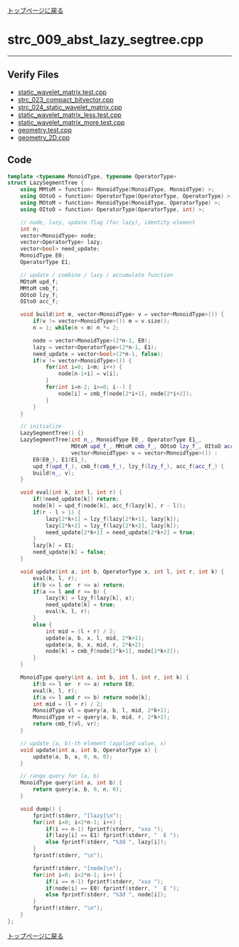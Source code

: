 [トップページに戻る](../index.html)

# strc\_009\_abst\_lazy\_segtree.cpp
---

## Verify Files
* [static\_wavelet\_matrix.test.cpp](../verified/static_wavelet_matrix.test.cpp)
* [strc\_023\_compact\_bitvector.cpp](../verified/strc_023_compact_bitvector.cpp)
* [strc\_024\_static\_wavelet\_matrix.cpp](../verified/strc_024_static_wavelet_matrix.cpp)
* [static\_wavelet\_matrix\_less.test.cpp](../verified/static_wavelet_matrix_less.test.cpp)
* [static\_wavelet\_matrix\_more.test.cpp](../verified/static_wavelet_matrix_more.test.cpp)
* [geometry.test.cpp](../verified/geometry.test.cpp)
* [geometry\_2D.cpp](../verified/geometry_2D.cpp)

## Code

```cpp
template <typename MonoidType, typename OperatorType>
struct LazySegmentTree {
    using MMtoM = function< MonoidType(MonoidType, MonoidType) >;
    using OOtoO = function< OperatorType(OperatorType, OperatorType) >;
    using MOtoM = function< MonoidType(MonoidType, OperatorType) >;
    using OItoO = function< OperatorType(OperatorType, int) >;

    // node, lazy, update flag (for lazy), identity element
    int n;
    vector<MonoidType> node;
    vector<OperatorType> lazy;
    vector<bool> need_update;
    MonoidType E0;
    OperatorType E1;

    // update / combine / lazy / accumulate function
    MOtoM upd_f;
    MMtoM cmb_f;
    OOtoO lzy_f;
    OItoO acc_f;

    void build(int m, vector<MonoidType> v = vector<MonoidType>()) {
        if(v != vector<MonoidType>()) m = v.size();
        n = 1; while(n < m) n *= 2;

        node = vector<MonoidType>(2*n-1, E0);
        lazy = vector<OperatorType>(2*n-1, E1);
        need_update = vector<bool>(2*n-1, false);
        if(v != vector<MonoidType>()) {
            for(int i=0; i<m; i++) {
                node[n-1+i] = v[i];
            }
            for(int i=n-2; i>=0; i--) {
                node[i] = cmb_f(node[2*i+1], node[2*i+2]);
            }
        }
    }

    // initialize
    LazySegmentTree() {}
    LazySegmentTree(int n_, MonoidType E0_, OperatorType E1_,
                    MOtoM upd_f_, MMtoM cmb_f_, OOtoO lzy_f_, OItoO acc_f_,
                    vector<MonoidType> v = vector<MonoidType>()) :
        E0(E0_), E1(E1_),
        upd_f(upd_f_), cmb_f(cmb_f_), lzy_f(lzy_f_), acc_f(acc_f_) {
        build(n_, v);
    }

    void eval(int k, int l, int r) {
        if(!need_update[k]) return;
        node[k] = upd_f(node[k], acc_f(lazy[k], r - l));
        if(r - l > 1) {
            lazy[2*k+1] = lzy_f(lazy[2*k+1], lazy[k]);
            lazy[2*k+2] = lzy_f(lazy[2*k+2], lazy[k]);
            need_update[2*k+1] = need_update[2*k+2] = true;
        }
        lazy[k] = E1;
        need_update[k] = false;
    }

    void update(int a, int b, OperatorType x, int l, int r, int k) {
        eval(k, l, r);
        if(b <= l or  r <= a) return;
        if(a <= l and r <= b) {
            lazy[k] = lzy_f(lazy[k], x);
            need_update[k] = true;
            eval(k, l, r);
        }
        else {
            int mid = (l + r) / 2;
            update(a, b, x, l, mid, 2*k+1);
            update(a, b, x, mid, r, 2*k+2);
            node[k] = cmb_f(node[2*k+1], node[2*k+2]);
        }
    }

    MonoidType query(int a, int b, int l, int r, int k) {
        if(b <= l or  r <= a) return E0;
        eval(k, l, r);
        if(a <= l and r <= b) return node[k];
        int mid = (l + r) / 2;
        MonoidType vl = query(a, b, l, mid, 2*k+1);
        MonoidType vr = query(a, b, mid, r, 2*k+2);
        return cmb_f(vl, vr);
    }

    // update [a, b)-th element (applied value, x)
    void update(int a, int b, OperatorType x) {
        update(a, b, x, 0, n, 0);
    }

    // range query for [a, b)
    MonoidType query(int a, int b) {
        return query(a, b, 0, n, 0);
    }

    void dump() {
        fprintf(stderr, "[lazy]\n");
        for(int i=0; i<2*n-1; i++) {
            if(i == n-1) fprintf(stderr, "xxx ");
            if(lazy[i] == E1) fprintf(stderr, "  E ");
            else fprintf(stderr, "%3d ", lazy[i]);
        }
        fprintf(stderr, "\n");

        fprintf(stderr, "[node]\n");
        for(int i=0; i<2*n-1; i++) {
            if(i == n-1) fprintf(stderr, "xxx ");
            if(node[i] == E0) fprintf(stderr, "  E ");
            else fprintf(stderr, "%3d ", node[i]);
        }
        fprintf(stderr, "\n");
    }
};
```

[トップページに戻る](../index.html)
